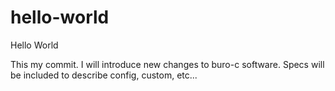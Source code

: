 # hello-world
Hello World

This my commit. I will introduce new changes to buro-c software. Specs will be included to describe config, custom, etc...
